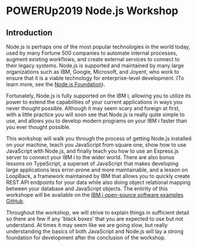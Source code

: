 # POWERUp2019 Node.js Workshop

## **Introduction**

Node.js is perhaps one of the most popular technologies in the world today, used by many Fortune 500 companies to automate internal processes, augment existing workflows, and create external services to connect to their legacy systems. Node.js is supported and maintained by many large organizations such as IBM, Google, Microsoft, and Joyent, who work to ensure that it is a viable technology for enterprise-level development. (To learn more, see the [Node.js Foundation](https://foundation.nodejs.org/)).

Fortunately, Node.js is fully supported on the IBM i, allowing you to utilize its power to extend the capabilities of your current applications in ways you never thought possible. Although it may seem scary and foreign at first, with a little practice you will soon see that Node.js is really quite simple to use, and allows you to develop modern programs on your IBM i faster than you ever thought possible.

This workshop will walk you through the process of getting Node.js installed on your machine, teach you JavaScript from square one, show how to use JavaScript with Node.js, and finally teach you how to use an Express.js server to connect your IBM i to the wider world. There are also bonus lessons on TypeScript, a superset of JavaScript that makes developing large applications less error-prone and more maintainable, and a lesson on LoopBack, a framework maintained by IBM that allows you to quickly create REST API endpoints for your data while also doing object relational mapping between your database and JavaScript objects. The entirity of this workshope will be available on the [IBM i open-source software examples GitHub](https://github.com/ibm/ibmi-oss-examples).

Throughout the workshop, we will strive to explain things in sufficient detail so there are few if any 'black boxes' that you are expected to use but not understand. At times it may seem like we are going slow, but really understanding the basics of both JavaScript and Node.js will lay a strong foundation for development after the conclusion of the workshop.